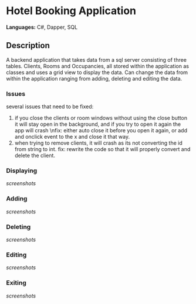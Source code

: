 # Hotel Booking Application
**Languages:** C#, Dapper, SQL

## Description
A backend application that takes data from a sql server consisting of three tables. Clients, Rooms and Occupancies, all stored within the application as classes and uses a grid view to display the data. Can change the data from within the application ranging from adding, deleting and editing the data.


### Issues
several issues that need to be fixed:
  1. if you close the clients or room windows without using the close button it will stay open in the background, and if you try to open it again the app will crash
    \nfix: either auto close it before you open it again, or add and onclick event to the x and close it that way.
  2. when trying to remove clients, it will crash as its not converting the id from string to int.
    fix: rewrite the code so that it will properly convert and delete the client.
    
### Displaying
*screenshots*
### Adding
*screenshots*
### Deleting
*screenshots*
### Editing
*screenshots*
### Exiting
*screenshots*

